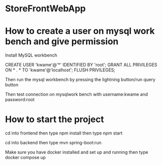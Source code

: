 # StoreFrontWebApp
 
# How to create a user on mysql work bench and give permission
Install MySQL workbench 

CREATE USER 'kwame'@'*' IDENTIFIED BY 'root';
GRANT ALL PRIVILEGES ON * . * TO 'kwame'@'localhost';
FLUSH PRIVILEGES;

Then run the mysql workbench by pressing the lightning button/run query button

Then test connection on mysqlwork bench
with username:kwame
and password:root

# How to start the project
cd into frontend
then type npm install
then type npm start

cd into backend
then type mvn spring-boot:run

Make sure you have docker installed and set up and running
then type docker compose up